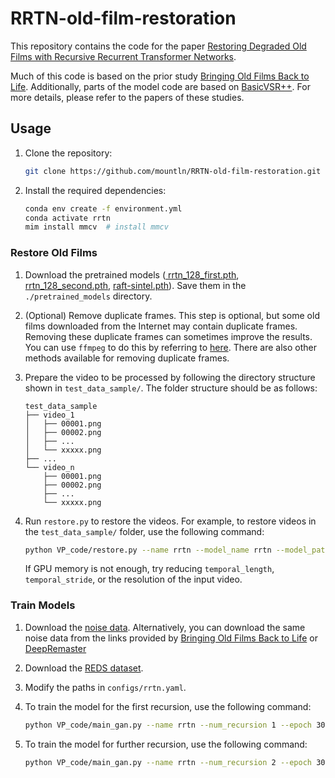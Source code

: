 # RRTN-old-film-restoration

This repository contains the code for the paper [Restoring Degraded Old Films with Recursive Recurrent Transformer Networks](https://ieeexplore.ieee.org/document/10483892).

Much of this code is based on the prior study [Bringing Old Films Back to Life](http://raywzy.com/Old_Film/).
Additionally, parts of the model code are based on [BasicVSR++](https://ckkelvinchan.github.io/projects/BasicVSR++/).
For more details, please refer to the papers of these studies.

## Usage

1. Clone the repository:

    ```bash
    git clone https://github.com/mountln/RRTN-old-film-restoration.git
    ```

1. Install the required dependencies:

    ```bash
    conda env create -f environment.yml
    conda activate rrtn
    mim install mmcv  # install mmcv
    ```

### Restore Old Films

1. Download the pretrained models ([
rrtn_128_first.pth](https://github.com/mountln/RRTN-old-film-restoration/releases/download/latest/rrtn_128_first.pth), [
rrtn_128_second.pth](https://github.com/mountln/RRTN-old-film-restoration/releases/download/latest/rrtn_128_second.pth), [
raft-sintel.pth](https://github.com/mountln/RRTN-old-film-restoration/releases/download/latest/raft-sintel.pth)). Save them in the `./pretrained_models` directory.

1. (Optional) Remove duplicate frames. This step is optional, but some old films downloaded from the Internet may contain duplicate frames. Removing these duplicate frames can sometimes improve the results. You can use `ffmpeg` to do this by referring to [here](https://stackoverflow.com/questions/37088517/remove-sequentially-duplicate-frames-when-using-ffmpeg). There are also other methods available for removing duplicate frames.

1. Prepare the video to be processed by following the directory structure shown in `test_data_sample/`. The folder structure should be as follows:

    ```
    test_data_sample
    ├── video_1
    │   ├── 00001.png
    │   ├── 00002.png
    │   ├── ...
    │   └── xxxxx.png
    ├── ...
    └── video_n
        ├── 00001.png
        ├── 00002.png
        ├── ...
        └── xxxxx.png
    ```

1. Run `restore.py` to restore the videos. For example, to restore videos in the `test_data_sample/` folder, use the following command:

    ```bash
    python VP_code/restore.py --name rrtn --model_name rrtn --model_path_first pretrained_models/rrtn_128_first.pth --model_path_second pretrained_models/rrtn_128_second.pth --temporal_length 30 --temporal_stride 15 --input_video_url test_data_sample
    ```

    If GPU memory is not enough, try reducing `temporal_length`, `temporal_stride`, or the resolution of the input video.

### Train Models

1. Download the [noise data](https://github.com/mountln/RRTN-old-film-restoration/releases/download/latest/noise_data.zip).
Alternatively, you can download the same noise data from the links provided by [Bringing Old Films Back to Life](https://github.com/raywzy/Bringing-Old-Films-Back-to-Life?tab=readme-ov-file#usage) or [DeepRemaster](https://github.com/satoshiiizuka/siggraphasia2019_remastering?tab=readme-ov-file#dataset)

1. Download the [REDS dataset](https://seungjunnah.github.io/Datasets/reds.html).

1. Modify the paths in `configs/rrtn.yaml`.

1. To train the model for the first recursion, use the following command:

    ```bash
    python VP_code/main_gan.py --name rrtn --num_recursion 1 --epoch 30 --gpus 4
    ```

1. To train the model for further recursion, use the following command:

    ```bash
    python VP_code/main_gan.py --name rrtn --num_recursion 2 --epoch 30 --gpus 4
    ```
